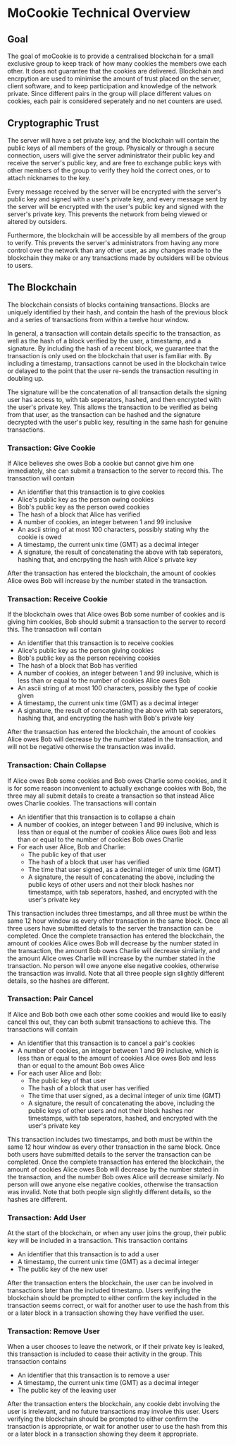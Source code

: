 # MoCookie Technical Overview

## Goal

The goal of moCookie is to provide a centralised blockchain for a small
exclusive group to keep track of how many cookies the members owe each other.
It does not guarantee that the cookies are delivered. Blockchain and encrpytion
are used to minimise the amount of trust placed on the server, client software,
and to keep participation and knowledge of the network private. Since different
pairs in the group will place different values on cookies, each pair is
considered seperately and no net counters are used.

## Cryptographic Trust

The server will have a set private key, and the blockchain will contain the
public keys of all members of the group. Physically or through a secure
connection, users will give the server administrator their public key and
receive the server's public key, and are free to exchange public keys with
other members of the group to verify they hold the correct ones, or to attach
nicknames to the key.

Every message received by the server will be encrypted with the server's public
key and signed with a user's private key, and every message sent by the server
will be encrypted with the user's public key and signed with the server's
private key. This prevents the network from being viewed or altered by
outsiders.

Furthermore, the blockchain will be accessible by all members of the group to
verify. This prevents the server's administrators from having any more control
over the network than any other user, as any changes made to the blockchain
they make or any transactions made by outsiders will be obvious to users.

## The Blockchain

The blockchain consists of blocks containing transactions. Blocks are uniquely
identified by their hash, and contain the hash of the previous block and a
series of transactions from within a twelve hour window.

In general, a transaction will contain details specific to the transaction,
as well as the hash of a block verified by the user, a timestamp, and a
signature. By including the hash of a recent block, we guarantee that the
transaction is only used on the blockchain that user is familiar with. By
including a timestamp, transactions cannot be used in the blockchain twice
or delayed to the point that the user re-sends the transaction resulting in
doubling up.

The signature will be the concatenation of all transaction details the signing
user has access to, with tab seperators, hashed, and then encrypted with the
user's private key. This allows the transaction to be verified as being from
that user, as the transaction can be hashed and the signature decrypted with
the user's public key, resulting in the same hash for genuine transactions.

### Transaction: Give Cookie

If Alice believes she owes Bob a cookie but cannot give him one immediately,
she can submit a transaction to the server to record this. The transaction
will contain

- An identifier that this transaction is to give cookies
- Alice's public key as the person owing cookies
- Bob's public key as the person owed cookies
- The hash of a block that Alice has verified
- A number of cookies, an integer between 1 and 99 inclusive
- An ascii string of at most 100 characters, possibly stating why the cookie
is owed
- A timestamp, the current unix time (GMT) as a decimal integer
- A signature, the result of concatenating the above with tab seperators,
hashing that, and encrpyting the hash with Alice's private key

After the transaction has entered the blockchain, the amount of cookies Alice
owes Bob will increase by the number stated in the transaction.

### Transaction: Receive Cookie

If the blockchain owes that Alice owes Bob some number of cookies and is
giving him cookies, Bob should submit a transaction to the server to record
this. The transaction will contain

- An identifier that this transaction is to receive cookies
- Alice's public key as the person giving cookies
- Bob's public key as the person receiving cookies
- The hash of a block that Bob has verified
- A number of cookies, an integer between 1 and 99 inclusive, which is less
than or equal to the number of cookies Alice owes Bob
- An ascii string of at most 100 characters, possibly the type of cookie given
- A timestamp, the current unix time (GMT) as a decimal integer
- A signature, the result of concatenating the above with tab seperators,
hashing that, and encrypting the hash with Bob's private key

After the transaction has entered the blockchain, the amount of cookies Alice
owes Bob will decrease by the number stated in the transaction, and will not
be negative otherwise the transaction was invalid.

### Transaction: Chain Collapse

If Alice owes Bob some cookies and Bob owes Charlie some cookies, and it is
for some reason inconvenient to actually exchange cookies with Bob, the three
may all submit details to create a transaction so that instead Alice owes
Charlie cookies. The transactions will contain

- An identifier that this transaction is to collapse a chain
- A number of cookies, an integer between 1 and 99 inclusive, which is less
than or equal ot the number of cookies Alice owes Bob and less than or equal
to the number of cookies Bob owes Charlie
- For each user Alice, Bob and Charlie:
  - The public key of that user
  - The hash of a block that user has verified
  - The time that user signed, as a decimal integer of unix time (GMT)
  - A signature, the result of concatenating the above, including the public
  keys of other users and not their block hashes nor timestamps, with tab
  seperators, hashed, and encrypted with the user's private key

This transaction includes three timestamps, and all three must be within the
same 12 hour window as every other transaction in the same block. Once all
three users have submitted details to the server the transaction can be
completed. Once the complete transaction has entered the blockchain, the
amount of cookies Alice owes Bob will decrease by the number stated in the
transaction, the amount Bob owes Charlie will decrease similarly, and the
amount Alice owes Charlie will increase by the number stated in the
transaction. No person will owe anyone else negative cookies, otherwise the
transaction was invalid. Note that all three people sign slightly different
details, so the hashes are different.

### Transaction: Pair Cancel

If Alice and Bob both owe each other some cookies and would like to easily
cancel this out, they can both submit transactions to achieve this. The
transactions will contain

- An identifier that this transaction is to cancel a pair's cookies
- A number of cookies, an integer between 1 and 99 inclusive, which is less
than or equal to the amount of cookies Alice owes Bob and less than or equal to
the amount Bob owes Alice
- For each user Alice and Bob:
  - The public key of that user
  - The hash of a block that user has verified
  - The time that user signed, as a decimal integer of unix time (GMT)
  - A signature, the result of concatenating the above, including the public
  keys of other users and not their block hashes nor timestamps, with tab
  seperators, hashed, and encrypted with the user's private key

This transaction includes two timestamps, and both must be within the same 12
hour window as every other transaction in the same block. Once both users have
submitted details to the server the transaction can be completed. Once the
complete transaction has entered the blockchain, the amount of cookies Alice
owes Bob will decrease by the number stated in the transaction, and the number
Bob owes Alice will decrease similarly. No person will owe anyone else negative
cookies, otherwise the transaction was invalid. Note that both people sign
slightly different details, so the hashes are different.

### Transaction: Add User

At the start of the blockchain, or when any user joins the group, their public
key will be included in a transaction. This transaction contains

- An identifier that this transaction is to add a user
- A timestamp, the current unix time (GMT) as a decimal integer
- The public key of the new user

After the transaction enters the blockchain, the user can be involved in
transactions later than the included timestamp. Users verifying the blockchain
should be prompted to either confirm the key included in the transaction seems
correct, or wait for another user to use the hash from this or a later block
in a transaction showing they have verified the user.

### Transaction: Remove User

When a user chooses to leave the network, or if their private key is leaked,
this transaction is included to cease their activity in the group. This
transaction contains

- An identifier that this transaction is to remove a user
- A timestamp, the current unix time (GMT) as a decimal integer
- The public key of the leaving user

After the transaction enters the blockchain, any cookie debt involving the user
is irrelevant, and no future transactions may involve this user. Users
verifying the blockchain should be prompted to either confirm the transaction
is appropriate, or wait for another user to use the hash from this or a later
block in a transaction showing they deem it appropriate.

<!-- ### Building the Blockchain

As the server receives transactions from users, it will check if each is
legitimate. This involves

- Checking the transaction identifier and number of provided values match
- Checking the public keys match authorised users
- Verifying the signature
- Checking the timestamp is from the last 12 hours
- Checking this combination of sender and timestamp is not in the blockchain or
pool, which only requires checking transactions from the last 12 hours
- Checking the included hash is from this blockchain
- Checking the values are within the allowed range
- Checking exactly one public key in a chain collapse transaction was replaced
with the word self

A legitimate transaction can then be added to the pool of all legitimate
transactions from the last 12 hours.

Whenever new transactions are added to the pool, the server will check which in
the pool are valid. A subset of transactions in the pool are valid if

- They are all legitimate, which should have been checked already
- Their timestamps span at most 12 hours
- All Chain Collapse and Pair Cancel transactions have exactly one matching
transaction in this subset for each involved member
- The result of putting the entire subset into a block will result in a person
owing person negative cookies

Once a non-empty subset of transactions in the pool is valid, those
transactions can be put into a block. The block will consist of the hash of
the previous block, a list of transactions, and will be uniquely identified by
its hash.

If two transactions cannot be put into the same block, the earlier transaction
will be preferred.

## Communication

All communication will be using TCP, to prevent amplification attacks, and be
in the form of requests from clients and responses from the server, all
encrypted and the encrypted message signed. This allows the message to be
verified before it is decrypted, as decryption takes time.

### Requests

Every request the user sends will consist of the user's public key, to identify
them, a message encrypted using the server's public key, and the hash of the
encrypted message encrypted using the user's private key. When the server
receives a request, it can check the public key matches one of its users,
check the message is signed by decrypting the hash and hashing the encrypted
message to see if they match, and then decrypt the message.
-->
